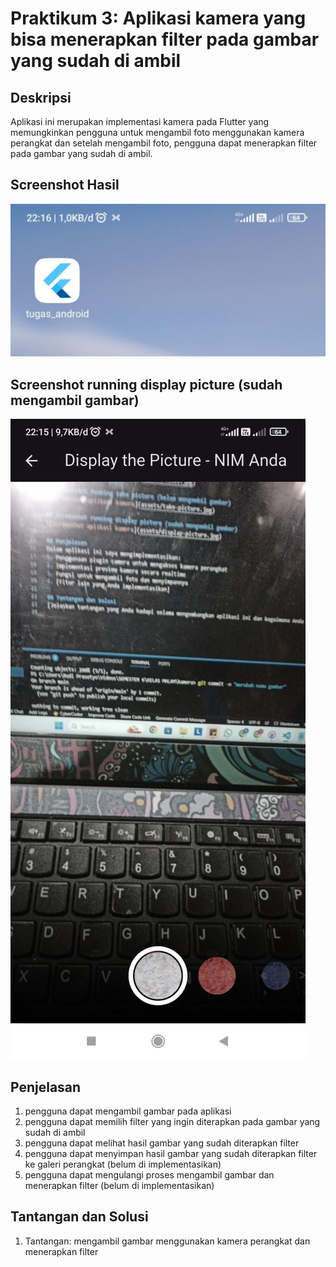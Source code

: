 # Praktikum 3: Aplikasi kamera yang bisa menerapkan filter pada gambar yang sudah di ambil

## Deskripsi
Aplikasi ini merupakan implementasi kamera pada Flutter yang memungkinkan pengguna untuk mengambil foto menggunakan kamera perangkat dan setelah mengambil foto, pengguna dapat menerapkan filter pada gambar yang sudah di ambil.

## Screenshot Hasil
![Screenshot aplikasi kamera](assets/hasil.jpg)

## Screenshot running display picture (sudah mengambil gambar)
![Screenshot aplikasi kamera](assets/running.jpg)

## Penjelasan
1. pengguna dapat mengambil gambar pada aplikasi
2. pengguna dapat memilih filter yang ingin diterapkan pada gambar yang sudah di ambil
3. pengguna dapat melihat hasil gambar yang sudah diterapkan filter
4. pengguna dapat menyimpan hasil gambar yang sudah diterapkan filter ke galeri perangkat (belum di implementasikan)
5. pengguna dapat mengulangi proses mengambil gambar dan menerapkan filter (belum di implementasikan)

## Tantangan dan Solusi
1. Tantangan: mengambil gambar menggunakan kamera perangkat dan menerapkan filter